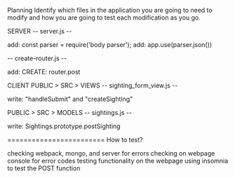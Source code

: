 Planning
Identify which files in the application you are going to need to modify and how you are going to test each modification as you go.

SERVER
-- server.js --

add:  const parser = require('body parser');
add:  app.use(parser.json())

-- create-router.js --

add:  CREATE:  router.post

CLIENT
  PUBLIC > SRC > VIEWS
-- sighting_form_view.js --

write: "handleSubmit" and "createSighting"

  PUBLIC > SRC > MODELS
-- sightings.js --

write: Sightings.prototype.postSighting

========================
How to test?

checking webpack, mongo, and server for errors
checking on webpage console for error codes
  testing functionality on the webpage
using insomnia to test the POST function
